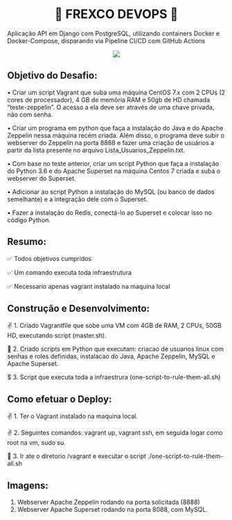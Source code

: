 <h1 align="center"> 🍐 FREXCO DEVOPS 🍐 </h1>
Aplicação API em Django com PostgreSQL, utilizando containers Docker e Docker-Compose, disparando via Pipeline CI/CD com GitHub Actions 
<p align="center"> <img src=".github/workflows/docker-githubactions.png" /> </p>

## Objetivo do Desafio:
• Criar um script Vagrant que suba uma máquina CentOS 7.x com 2 CPUs (2 cores de processador), 4 GB de memória RAM e 50gb de HD chamada “teste-zeppelin”. O acesso a ela deve ser através de uma chave privada, não com senha.

• Criar um programa em python que faça a instalação do Java e do Apache Zeppelin nessa máquina recém criada. Além disso, o programa deve subir o webserver do Zeppelin na porta 8888 e fazer uma criação de usuários a partir da lista presente no arquivo Lista_Usuarios_Zeppelin.txt.

• Com base no teste anterior, criar um script Python que faça a instalação do Python 3.6 e do Apache Superset na máquina Centos 7 criada e suba o webserver do Superset.

• Adicionar ao script Python a instalação do MySQL (ou banco de dados semelhante) e a integração dele com o Superset.

• Fazer a instalação do Redis, conectá-lo ao Superset e colocar isso no código Python.

## Resumo:
✅ Todos objetivos cumpridos 

✅ Um comando executa toda infraestrutura

✅ Necessario apenas vagrant instalado na maquina local 

## Construção e Desenvolvimento:
✌️ 1. Criado Vagrantfile que sobe uma VM com 4GB de RAM, 2 CPUs, 50GB HD, executando script (master.sh).

🐍 2. Criado scripts em Python que executam: criacao de usuarios linux com senhas e roles definidas, instalacao do Java, Apache Zeppelin, MySQL e Apache Superset.

$ 3. Script que executa toda a infraestrura (one-script-to-rule-them-all.sh)

## Como efetuar o Deploy:
✌️ 1. Ter o Vagrant instalado na maquina local.

✌️ 2. Seguintes comandos: vagrant up, vagrant ssh, em seguida logar como root na vm, sudo su.

💍 3. Ir ate o diretorio /vagrant e executar o script ./one-script-to-rule-them-all.sh

## Imagens:

1. Webserver Apache Zeppelin rodando na porta solicitada (8888)
2. Webserver Apache Superset rodando na porta 8088, com MySQL.
